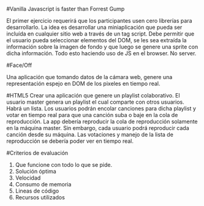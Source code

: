 #Vanilla Javascript is faster than Forrest Gump

El primer ejercicio requerirá que los participantes usen cero librerías para desarrollarlo. 
La idea es desarrollar una miniaplicación que pueda ser incluída en cualquier sitio web a través de un tag script.
Debe permitir que el usuario pueda seleccionar elementos del DOM, se les sea extraída la información sobre la imagen de fondo y que luego se genere una sprite con dicha información. 
Todo esto haciendo uso de JS en el browser. No server.


#Face/Off

Una aplicación que tomando datos de la cámara web, genere una representación espejo en DOM de los pixeles en tiempo real.

#HTML5
Crear una aplicación que genere un playlist colaborativo. El usuario master genera un playlist el cual comparte con otros usuarios. Habrá un lista. Los usuarios podrán encolar canciones para dicha playlist y votar en tiempo real para que una canción suba o baje en la cola de reproducción. La app debería reproducir la cola de reproducción solamente en la máquina master. Sin embargo, cada usuario podrá reproducir cada canción desde su máquina. Las votaciones y manejo de la lista de reproducción se debería poder ver en tiempo real.


#Criterios de evaluación
1. Que funcione con todo lo que se pide.
2. Solución óptima
3. Velocidad
4. Consumo de memoria
5. Lineas de código
6. Recursos utilizados
